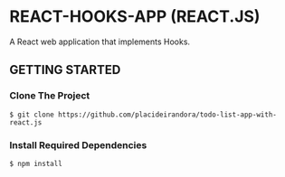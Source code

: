 # REACT-HOOKS-APP (REACT.JS)
A React web application that implements Hooks. 

## GETTING STARTED

### Clone The Project

```
$ git clone https://github.com/placideirandora/todo-list-app-with-react.js
```

### Install Required Dependencies

```
$ npm install
```